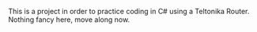 This is a project in order to practice coding in C# using a Teltonika Router. Nothing fancy here, move along now.
